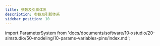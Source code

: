 ```yaml
---
title: 参数及引脚体系
description: 参数及引脚体系
sidebar_position: 10
---
```


import ParameterSystem from 'docs/documents/software/10-xstudio/20-simstudio/50-modeling/10-params-variables-pins/index.md';

<ParameterSystem />